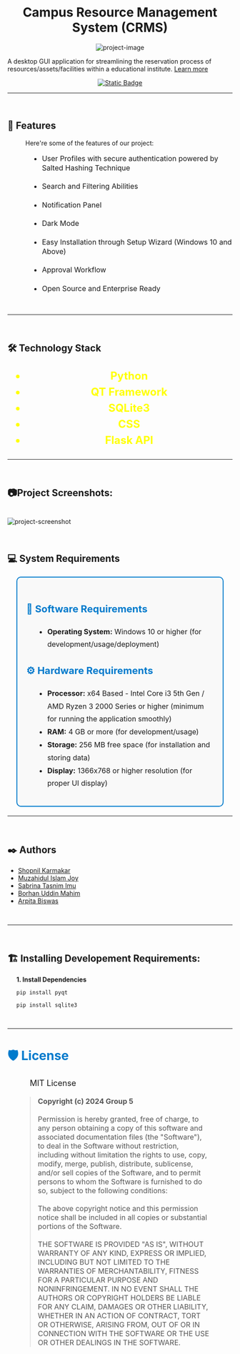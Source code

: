<h1 align="center" id="title">Campus Resource Management System (CRMS)</h1>
<link href="https://cdnjs.cloudflare.com/ajax/libs/font-awesome/6.5.1/css/all.min.css" rel="stylesheet">

<p align="center"><img src="https://i.ibb.co.com/89HMyCr/logo-banner.png" alt="project-image"></p>

<div align="center">
<p id="description" align="left">A desktop GUI application for streamlining the reservation process of resources/assets/facilities within a educational institute. <a href="https://zigzag-crabapple-3c1.notion.site/CRMS-SDP-II-4f3e07883cff4a2c9b012bead8947b08?pvs=74">Learn more <i class="fa-solid fa-forward"></i></a></p>

[![Static Badge](https://img.shields.io/badge/Download_CRMS-V1.1-blue?style=for-the-badge&logoSize=big)](https://dl.dropboxusercontent.com/scl/fi/d24r7yssn9xjejfurvvrd/CRMS_pt_x64_setup.zip?rlkey=3hypk2pyhwfczy48aojwre21t&st=en6kewzl&dl=0)
</div>

  ------------------------------------------

</br>
<h2>🌟 Features</h2>
<p style="margin-left:40px">Here're some of the features of our project:</p> 

<div style="font-size: 16px; line-height: 1.3; margin-top: 10px; margin-left:50px">
  <ul>
  <li><i class="fa-solid fa-arrow-right"></i> User Profiles with secure authentication powered by Salted Hashing Technique </br>
  </br>
  <li><i class="fa-solid fa-arrow-right"></i> Search and Filtering Abilities </br>
  </br>
  <li><i class="fa-solid fa-arrow-right"></i> Notification Panel </br>
  </br>
  <li><i class="fa-solid fa-arrow-right"></i> Dark Mode </br>
  </br>
  <li><i class="fa-solid fa-arrow-right"></i> Easy Installation through Setup Wizard (Windows 10 and Above) </br>
  </br>
  <li><i class="fa-solid fa-arrow-right"></i> Approval Workflow </br>
  </br>
  <li><i class="fa-solid fa-arrow-right"></i> Open Source and Enterprise Ready </br>
  </ul>
</div>
</br>

  ------------------------------------------

</br>
<h2>🛠️ Technology Stack</h2>

<div style="font-size: 24px; line-height: 1.5; text-align: center; font-weight: bold;">
<ul>
  <span style="color: #FFFF00;">
   <li> <i class="fa-brands fa-python"></i>  Python
  </span>
  </br>

  <span style="color: #008000;">
    <li> <i class="fa-solid fa-gears"></i> QT Framework
  </span>
  </br>

  <span style="color: #f48424;">
   <li> <i class="fa-solid fa-database"></i> SQLite3
  </span>
  </br>

  <span style="color: #264de4;">
   <li> <i class="fa-brands fa-css3-alt"></i> CSS
  </span>
  </br>

  <span style="color: #ff6347;">
  <li>  <i class="fa-solid fa-pepper-hot"></i> Flask API
  </span>
</ul>
</div>

------------------------------------------ 

</br>
<h2>📷Project Screenshots:</h2>
</br>
<img src="https://i.ibb.co.com/NjZc218/Screenshot-2024-12-05-225811.png" alt="project-screenshot">

</br><h2 style="text-align: left; margin-bottom: 20px;">💻 System Requirements</h2>

<div style="font-size: 16px; line-height: 1.8; margin: 20px; padding: 20px; border: 2px solid #007ACC; border-radius: 10px; background-color: #f9f9f9;">

  <h3 style="color: #007ACC; font-size: 22px; margin-bottom: 15px;">🔧 Software Requirements</h3>
  <ul style="margin-left: 20px;">
    <li><strong>Operating System:</strong> <i class="fa-brands fa-windows"></i> Windows 10 or higher (for development/usage/deployment)</li>
  </ul>

  <h3 style="color: #007ACC; font-size: 22px; margin-top: 25px; margin-bottom: 15px;">⚙️ Hardware Requirements</h3>
  <ul style="margin-left: 20px;">
    <li><strong>Processor:</strong> x64 Based - Intel Core i3 5th Gen / AMD Ryzen 3 2000 Series or higher (minimum for running the application smoothly)</li>
    <li><strong>RAM:</strong> 4 GB or more (for development/usage)</li>
    <li><strong>Storage:</strong> 256 MB free space (for installation and storing data)</li>
    <li><strong>Display:</strong> 1366x768 or higher resolution (for proper UI display)</li>
  </ul>
</div>

------------------------------------------

</br><h2>✒️ Authors</h2>

- [Shopnil Karmakar](https://github.com/k-shopnil) 
- [Muzahidul Islam Joy](https://www.github.com/404)
- [Sabrina Tasnim Imu](https://www.github.com/404)
- [Borhan Uddin Mahim](https://www.github.com/404)
- [Arpita Biswas](https://www.github.com/404)
</br>

------------------------------------------

</br><h2>🏗️ Installing Developement Requirements:</h2>

<div style="margin-left:20px"><p><strong>1. Install Dependencies</strong></p>

```
pip install pyqt
```

```
pip install sqlite3
```
</div>
</br>

------------------------------------------

<h2 style="font-size: 28px; margin-top: 40px; text-align: left; color: #007ACC;">🛡️ License</h2>
    <p style="text-align: left; font-size: 18px; margin: 20px 50px;">
        <i class="fa-solid fa-key" style="color: #FF6347;"></i> MIT License
    </p>
    <blockquote style="margin: 20px 50px; font-size: 16px; color: #555;">
        <strong>Copyright (c) 2024 Group 5</strong><br><br>
        Permission is hereby granted, free of charge, to any person obtaining a copy of this software and associated documentation files (the "Software"), to deal in the Software without restriction, including without limitation the rights to use, copy, modify, merge, publish, distribute, sublicense, and/or sell copies of the Software, and to permit persons to whom the Software is furnished to do so, subject to the following conditions: <br><br>
        The above copyright notice and this permission notice shall be included in all copies or substantial portions of the Software. <br><br>
        THE SOFTWARE IS PROVIDED "AS IS", WITHOUT WARRANTY OF ANY KIND, EXPRESS OR IMPLIED, INCLUDING BUT NOT LIMITED TO THE WARRANTIES OF MERCHANTABILITY, FITNESS FOR A PARTICULAR PURPOSE AND NONINFRINGEMENT. IN NO EVENT SHALL THE AUTHORS OR COPYRIGHT HOLDERS BE LIABLE FOR ANY CLAIM, DAMAGES OR OTHER LIABILITY, WHETHER IN AN ACTION OF CONTRACT, TORT OR OTHERWISE, ARISING FROM, OUT OF OR IN CONNECTION WITH THE SOFTWARE OR THE USE OR OTHER DEALINGS IN THE SOFTWARE.
    </blockquote>

<div style="font-size:30px;text-align:center;color:#555">
<a href="https://www.facebook.com/shopnil.krmkr/"><i class="fa-brands fa-facebook" style="padding:20px"></i></a> 
<a href="https://www.instagram.com/shopnil.k_"><i class="fa-brands fa-instagram" style="padding:20px"></i></a>
<a href="https://www.linkedin.com/in/shopnilkarmakar24"><i class="fa-brands fa-linkedin" style="padding:20px"></i></a>
<a href="https://x.com/shopnilkk"><i class="fa-brands fa-x-twitter" style="padding:20px"></i></a>
</div>
